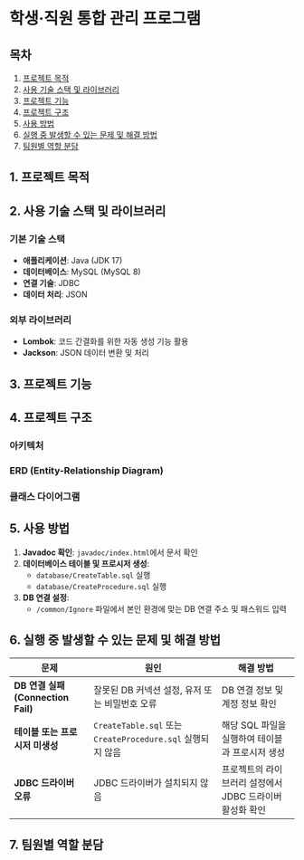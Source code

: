 # 학생·직원 통합 관리 프로그램

## 목차
1. [프로젝트 목적](#1-프로젝트-목적)
2. [사용 기술 스택 및 라이브러리](#2-사용-기술-스택-및-라이브러리)
3. [프로젝트 기능](#3-프로젝트-기능)
4. [프로젝트 구조](#4-프로젝트-구조)
5. [사용 방법](#5-사용-방법)
6. [실행 중 발생할 수 있는 문제 및 해결 방법](#6-실행-중-발생할-수-있는-문제-및-해결-방법)
7. [팀원별 역할 분담](#7-팀원별-역할-분담)



## 1. 프로젝트 목적




## 2. 사용 기술 스택 및 라이브러리

### **기본 기술 스택**
- **애플리케이션**: Java (JDK 17)
- **데이터베이스**: MySQL (MySQL 8)
- **연결 기술**: JDBC
- **데이터 처리**: JSON

### **외부 라이브러리**
- **Lombok**: 코드 간결화를 위한 자동 생성 기능 활용
- **Jackson**: JSON 데이터 변환 및 처리



## 3. 프로젝트 기능




## 4. 프로젝트 구조

### **아키텍처**


### **ERD (Entity-Relationship Diagram)**


### **클래스 다이어그램**




## 5. 사용 방법

1. **Javadoc 확인**: `javadoc/index.html`에서 문서 확인
2. **데이터베이스 테이블 및 프로시저 생성**:  
   - `database/CreateTable.sql` 실행  
   - `database/CreateProcedure.sql` 실행  
3. **DB 연결 설정**:  
   - `/common/Ignore` 파일에서 본인 환경에 맞는 DB 연결 주소 및 패스워드 입력



## 6. 실행 중 발생할 수 있는 문제 및 해결 방법

| 문제 | 원인 | 해결 방법 |
|------|------|---------|
| **DB 연결 실패 (Connection Fail)** | 잘못된 DB 커넥션 설정, 유저 또는 비밀번호 오류 | DB 연결 정보 및 계정 정보 확인 |
| **테이블 또는 프로시저 미생성** | `CreateTable.sql` 또는 `CreateProcedure.sql` 실행되지 않음 | 해당 SQL 파일을 실행하여 테이블과 프로시저 생성 |
| **JDBC 드라이버 오류** | JDBC 드라이버가 설치되지 않음 | 프로젝트의 라이브러리 설정에서 JDBC 드라이버 활성화 확인 |



## 7. 팀원별 역할 분담
